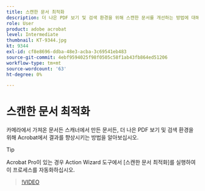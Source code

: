 ```yaml
---
title: 스캔한 문서 최적화
description: 더 나은 PDF 보기 및 검색 환경을 위해 스캔한 문서를 개선하는 방법에 대해 알아봅니다
role: User
product: adobe acrobat
level: Intermediate
thumbnail: KT-9344.jpg
kt: 9344
exl-id: cf8e8696-ddba-48e3-acba-3c69541eb483
source-git-commit: 4ebf9594025f98f0505c58f1ab43fb864ed51206
workflow-type: tm+mt
source-wordcount: '63'
ht-degree: 0%

---
```


# 스캔한 문서 최적화

카메라에서 가져온 문서든 스캐너에서 만든 문서든, 더 나은 PDF 보기 및 검색 환경을 위해 Acrobat에서 결과를 향상시키는 방법을 알아보십시오.

>[!TIP]
>
>Acrobat Pro이 있는 경우 Action Wizard 도구에서 [스캔한 문서 최적화]를 실행하여 이 프로세스를 자동화하십시오.

>[!VIDEO](https://video.tv.adobe.com/v/340823?quality=12&learn=on&hidetitle=true)
